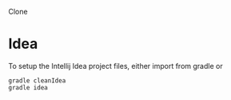 Clone 

# Idea
To setup the Intellij Idea project files, either import from gradle 
or
```
gradle cleanIdea
gradle idea
```